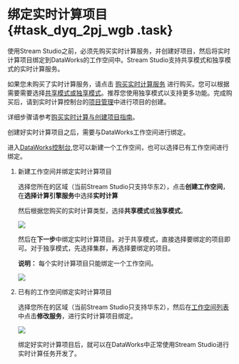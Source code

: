 # 绑定实时计算项目 {#task_dyq_2pj_wgb .task}

使用Stream Studio之前，必须先购买实时计算服务，并创建好项目，然后将实时计算项目绑定到DataWorks的工作空间中。Stream Studio支持共享模式和独享模式的实时计算服务。

如果您未购买了实时计算服务，请点击 [购买实时计算服务](https://data.aliyun.com/product/sc?spm=a2c4g.11186623.1280361.88.3fb433b4151Cof) 进行购买。您可以根据需要需要选择[共享模式或独享模式](../../../../../cn.zh-CN/产品简介/产品模式/独享模式与共享模式的区别.md#)。推荐您使用独享模式以支持更多功能。完成购买后，请到实时计算控制台的[项目管理](https://stream.console.aliyun.com/zh/light/#/profile/project)中进行项目的创建。

详细步骤请参考[购买实时计算与创建项目指南](../../../../../cn.zh-CN/准备工作/如何购买.md#)。

创建好实时计算项目之后，需要与DataWorks工作空间进行绑定。

进入[DataWorks控制台](https://workbench.data.aliyun.com/consolenew#/projectlist),您可以新建一个工作空间，也可以选择已有工作空间进行绑定。

1.  新建工作空间并绑定实时计算项目 

    选择您所在的区域（当前Stream Studio只支持华东2），点击**创建工作空间**，在**选择计算引擎服务**中选择**实时计算**

    然后根据您购买的实时计算类型，选择**共享模式**或**独享模式**。

    ![](http://static-aliyun-doc.oss-cn-hangzhou.aliyuncs.com/assets/img/129960/155123280739661_zh-CN.png)

    然后在**下一步**中绑定实时计算项目。对于共享模式，直接选择要绑定的项目即可。对于独享模式，先选择集群，再选择要绑定的项目。

    **说明：** 每个实时计算项目只能绑定一个工作空间。

    ![](http://static-aliyun-doc.oss-cn-hangzhou.aliyuncs.com/assets/img/129960/155123280739662_en-US.png)

2.  已有的工作空间绑定实时计算项目 

    选择您所在的区域（当前Stream Studio只支持华东2），然后在[工作空间列表](cn.zh-CN/使用指南/管理控制台/工作空间列表.md#)中点击**修改服务**，进行实时计算项目绑定。

    ![](http://static-aliyun-doc.oss-cn-hangzhou.aliyuncs.com/assets/img/129960/155123280739663_zh-CN.png)

    绑定好实时计算项目后，就可以在DataWorks中正常使用Stream Studio进行实时计算任务开发了。


